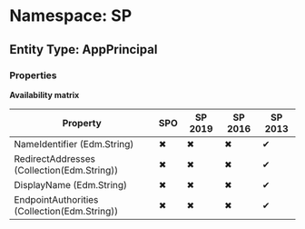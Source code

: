 # Namespace: SP
## Entity Type: AppPrincipal

### Properties

**Availability matrix**

Property | SPO | SP 2019 | SP 2016 | SP 2013
----------|-----|---------|---------|--------
NameIdentifier (Edm.String) | ✖ | ✖ | ✖ | ✔
RedirectAddresses (Collection(Edm.String)) | ✖ | ✖ | ✖ | ✔
DisplayName (Edm.String) | ✖ | ✖ | ✖ | ✔
EndpointAuthorities (Collection(Edm.String)) | ✖ | ✖ | ✖ | ✔

